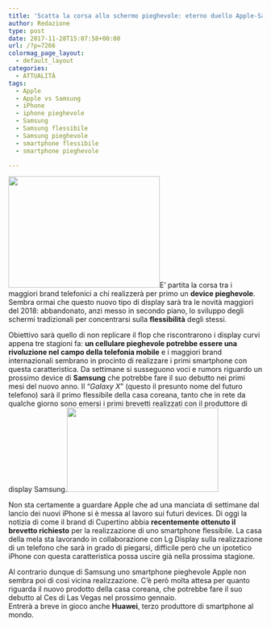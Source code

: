 ```yaml
---
title: 'Scatta la corsa allo schermo pieghevole: eterno duello Apple-Samsung'
author: Redazione
type: post
date: 2017-11-28T15:07:58+00:00
url: /?p=7266
colormag_page_layout:
  - default_layout
categories:
  - ATTUALITÀ
tags:
  - Apple
  - Apple vs Samsung
  - iPhone
  - iphone pieghevole
  - Samsung
  - Samsung flessibile
  - Samsung pieghevole
  - smartphone flessibile
  - smartphone pieghevole

---
```

<img decoding="async" loading="lazy" class="size-medium wp-image-7269 alignleft" src="https://progressonline.it/wp-content/uploads/2017/11/Samsung-Foldable-Smartphone-e1472210548305-300x221.jpg" alt="" width="300" height="221" />E&#8217; partita la corsa tra i maggiori brand telefonici a chi realizzerà per primo un **device pieghevole**. Sembra ormai che questo nuovo tipo di display sarà tra le novità maggiori del 2018: abbandonato, anzi messo in secondo piano, lo sviluppo degli schermi tradizionali per concentrarsi sulla **flessibilità** degli stessi.

Obiettivo sarà quello di non replicare il flop che riscontrarono i display curvi appena tre stagioni fa: **un cellulare pieghevole potrebbe essere una rivoluzione nel campo della telefonia mobile** e i maggiori brand internazionali sembrano in procinto di realizzare i primi smartphone con questa caratteristica. Da settimane si susseguono voci e rumors riguardo un prossimo device di **Samsung** che potrebbe fare il suo debutto nei primi mesi del nuovo anno. Il &#8220;_Galaxy X_&#8221; (questo il presunto nome del futuro telefono) sarà il primo flessibile della casa coreana, tanto che in rete da qualche giorno sono emersi i primi brevetti realizzati con il produttore di display Samsung.<img decoding="async" loading="lazy" class="alignnone size-medium wp-image-7270 alignright" src="https://progressonline.it/wp-content/uploads/2017/11/iphonex-300x167.jpg" alt="" width="300" height="167" />

Non sta certamente a guardare Apple che ad una manciata di settimane dal lancio dei nuovi iPhone si è messa al lavoro sui futuri devices. Di oggi la notizia di come il brand di Cupertino abbia **recentemente ottenuto il brevetto richiesto** per la realizzazione di uno smartphone flessibile. La casa della mela sta lavorando in collaborazione con Lg Display sulla realizzazione di un telefono che sarà in grado di piegarsi, difficile però che un ipotetico iPhone con questa caratteristica possa uscire già nella prossima stagione.

Al contrario dunque di Samsung uno smartphone pieghevole Apple non sembra poi di così vicina realizzazione. C&#8217;è però molta attesa per quanto riguarda il nuovo prodotto della casa coreana, che potrebbe fare il suo debutto al Ces di Las Vegas nel prossimo gennaio.  
Entrerà a breve in gioco anche **Huawei**, terzo produttore di smartphone al mondo.
